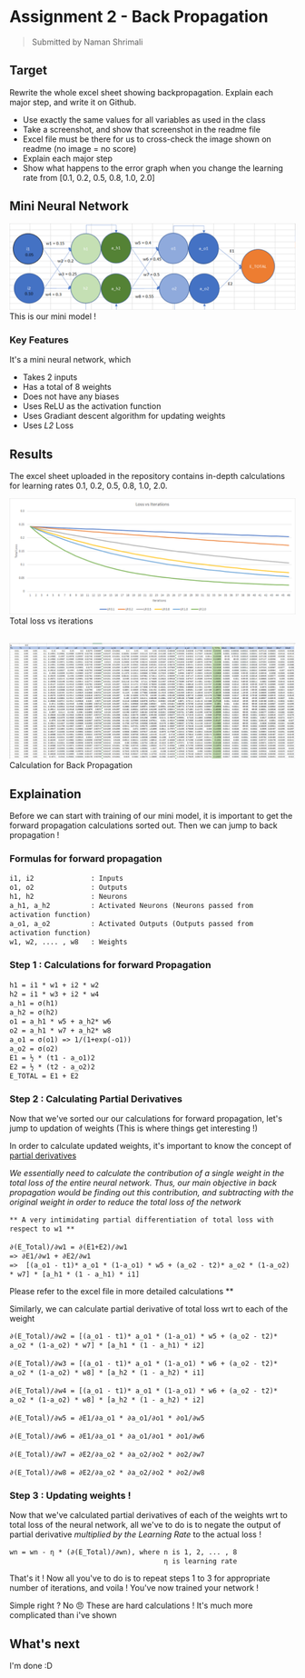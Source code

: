 # Assignment 2 - Back Propagation

> Submitted by Naman Shrimali

## Target
Rewrite the whole excel sheet showing backpropagation. Explain each major step, and write it on Github. 
* Use exactly the same values for all variables as used in the class
* Take a screenshot, and show that screenshot in the readme file
* Excel file must be there for us to cross-check the image shown on readme (no image = no score)
* Explain each major step
* Show what happens to the error graph when you change the learning rate from [0.1, 0.2, 0.5, 0.8, 1.0, 2.0] 

## Mini Neural Network
![Mini Neural Network](assets/mini_model_diagram.png)
This is our mini model !

### Key Features
It's a mini neural network, which
* Takes 2 inputs
* Has a total of 8 weights
* Does not have any biases 
* Uses ReLU as the activation function
* Uses Gradiant descent algorithm for updating weights
* Uses _L2_ Loss

## Results
The excel sheet uploaded in the repository contains in-depth calculations for learning rates 0.1, 0.2, 0.5, 0.8, 1.0, 2.0.
<br>

![Total loss vs Iterations](assets/lr_loss_vs_iterations.png)
Total loss vs iterations
<br><br>

![Back Propagation Calculation](assets/calc_back_prop.png)
Calculation for Back Propagation


## Explaination
Before we can start with training of our mini model, it is important to get the forward propagation calculations sorted out. Then we can jump to back propagation !
### Formulas for forward propagation
```
i1, i2              : Inputs
o1, o2              : Outputs
h1, h2              : Neurons
a_h1, a_h2          : Activated Neurons (Neurons passed from activation function)
a_o1, a_o2          : Activated Outputs (Outputs passed from activation function)
w1, w2, .... , w8   : Weights
```
### Step 1 : Calculations for forward Propagation
```
h1 = i1 * w1 + i2 * w2		
h2 = i1 * w3 + i2 * w4		
a_h1 = σ(h1)		
a_h2 = σ(h2)		
o1 = a_h1 * w5 + a_h2* w6		
o2 = a_h1 * w7 + a_h2* w8		
a_o1 = σ(o1) => 1/(1+exp(-o1))		
a_o2 = σ(o2)		
E1 = ½ * (t1 - a_o1)2		
E2 = ½ * (t2 - a_o2)2		
E_TOTAL = E1 + E2		
```
### Step 2 : Calculating Partial Derivatives
Now that we've sorted our our calculations for forward propagation, let's jump to updation of weights (This is where things get interesting !)

In order to calculate updated weights, it's important to know the concept of [partial derivatives](https://www.khanacademy.org/math/multivariable-calculus/multivariable-derivatives/partial-derivative-and-gradient-articles/a/introduction-to-partial-derivatives)

*We essentially need to calculate the contribution of a single weight in the total loss of the entire neural network. Thus, our main objective in back propagation would be finding out this contribution, and subtracting with the original weight in order to reduce the total loss of the network* 

```
** A very intimidating partial differentiation of total loss with respect to w1 **

∂(E_Total)/∂w1 = ∂(E1+E2)/∂w1 
=> ∂E1/∂w1 + ∂E2/∂w1 
=>  [(a_o1 - t1)* a_o1 * (1-a_o1) * w5 + (a_o2 - t2)* a_o2 * (1-a_o2) * w7] * [a_h1 * (1 - a_h1) * i1]
```

Please refer to the excel file in more detailed calculations **

Similarly, we can calculate partial derivative of total loss wrt to each of the weight

```
∂(E_Total)/∂w2 = [(a_o1 - t1)* a_o1 * (1-a_o1) * w5 + (a_o2 - t2)* a_o2 * (1-a_o2) * w7] * [a_h1 * (1 - a_h1) * i2]														

∂(E_Total)/∂w3 = [(a_o1 - t1)* a_o1 * (1-a_o1) * w6 + (a_o2 - t2)* a_o2 * (1-a_o2) * w8] * [a_h2 * (1 - a_h2) * i1]														

∂(E_Total)/∂w4 = [(a_o1 - t1)* a_o1 * (1-a_o1) * w6 + (a_o2 - t2)* a_o2 * (1-a_o2) * w8] * [a_h2 * (1 - a_h2) * i2]														

∂(E_Total)/∂w5 = ∂E1/∂a_o1 * ∂a_o1/∂o1 * ∂o1/∂w5								

∂(E_Total)/∂w6 = ∂E1/∂a_o1 * ∂a_o1/∂o1 * ∂o1/∂w6

∂(E_Total)/∂w7 = ∂E2/∂a_o2 * ∂a_o2/∂o2 * ∂o2/∂w7								

∂(E_Total)/∂w8 = ∂E2/∂a_o2 * ∂a_o2/∂o2 * ∂o2/∂w8								
```	
### Step 3 : Updating weights !
Now that we've calculated partial derivatives of each of the weights wrt to total loss of the neural network, all we've to do is to negate the output of partial derivative _multiplied by the Learning Rate_ to the actual loss !

```
wn = wn - η * (∂(E_Total)/∂wn), where n is 1, 2, ... , 8
                                      η is learning rate
```
That's it ! Now all you've to do is to repeat steps 1 to 3 for appropriate number of iterations, and voila ! You've now trained your network ! 

Simple right ? No 😠 These are hard calculations ! It's much more complicated than i've shown

## What's next

I'm done :D

